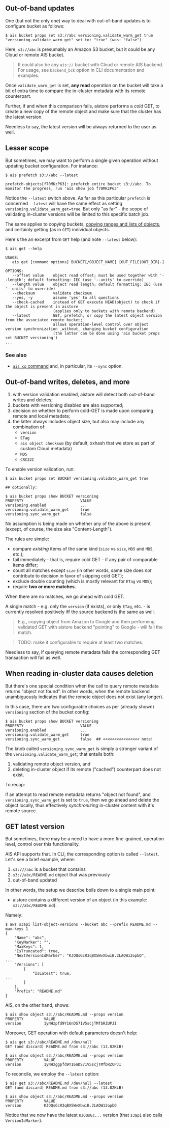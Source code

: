 ## Out-of-band updates

One (but not the only one) way to deal with out-of-band updates is to configure bucket as follows:

```console
$ ais bucket props set s3://abc versioning.validate_warm_get true
"versioning.validate_warm_get" set to: "true" (was: "false")
```

Here, `s3://abc` is presumably an Amazon S3 bucket, but it could be any Cloud or remote AIS bucket.

> It could also be any `ais://` bucket with Cloud or remote AIS backend. For usage,  see `backend_bck` option in CLI documentation and examples.

Once `validate_warm_get` is set, **any read** operation on the bucket will take a bit of extra time to compare the in-cluster metadata with its remote counterpart.

Further, if and when this comparison fails, aistore performs a _cold_ GET, to create a new copy of the remote object and make sure that the cluster has the latest version.

Needless to say, the latest version will be always returned to the user as well.

## Lesser scope

But sometimes, we may want to perform a single given operation without updating bucket configuration. For instance:

```console
$ ais prefetch s3://abc --latest

prefetch-objects[f70MKzP63]: prefetch entire bucket s3://abc. To monitor the progress, run 'ais show job f70MKzP63'
```

Notice the `--latest` switch above. As far as this particular `prefetch` is concerned `--latest` will have the same effect as setting `versioning.validate_warm_get=true`. But only "as far" - the scope of validating in-cluster versions will be limited to this specific batch job.

The same applies to copying buckets, [copying ranges and lists of objects](/docs/cli/bucket.md#copy-multiple-objects), and certainly getting (as in `GET`) individual objects.

Here's the an excerpt from `GET` help (and note `--latest` below):

```console
$ ais get --help

USAGE:
   ais get [command options] BUCKET[/OBJECT_NAME] [OUT_FILE|OUT_DIR|-]

OPTIONS:
   --offset value    object read offset; must be used together with '--length'; default formatting: IEC (use '--units' to override)
   --length value    object read length; default formatting: IEC (use '--units' to override)
   --checksum        validate checksum
   --yes, -y         assume 'yes' to all questions
   --check-cached    instead of GET execute HEAD(object) to check if the object is present in aistore
                     (applies only to buckets with remote backend)
   --latest          GET, prefetch, or copy the latest object version from the associated remote bucket;
                     allows operation-level control over object version synchronization _without_ changing bucket configuration
                     (the latter can be done using 'ais bucket props set BUCKET versioning')
...
```

### See also

* [`ais cp` command](/docs/cli/bucket.md) and, in particular, its `--sync` option.

## Out-of-band writes, deletes, and more

1. with version validation enabled, aistore will detect both out-of-band writes and deletes;
2. buckets with versioning disabled are also supported;
3. decision on whether to perform cold-GET is made upon comparing remote and local metadata;
4. the latter always includes object size, but also may include any combination of:
   - `version`
   - `ETag`
   - `ais object checksum` (by default, xxhash that we store as part of custom Cloud metadata)
   - `MD5`
   - `CRC32C`

To enable version validation, run:

```console
$ ais bucket props set BUCKET versioning.validate_warm_get true

## optionally:

$ ais bucket props show BUCKET versioning
PROPERTY                         VALUE
versioning.enabled               ...
versioning.validate_warm_get     true
versioning.sync_warm_get         false
```

No assumption is being made on whether any of the above is present (except, of course, the size aka "Content-Length").

The rules are simple:

* compare _existing_ items of the same kind (`size` vs `size`, `MD5` and `MD5`, etc.);
* fail immediately - that is, require cold GET - if any pair of comparable items differ;
* count all matches except `size` (in other words, same size does _not_ contribute to decision in favor of skipping cold GET);
* exclude double counting (which is mostly relevant for `ETag` vs `MD5`);
* require **two or more matches**.

When there are no matches, we go ahead with cold GET.

A single match - e.g. only the `version` (if exists), or only `ETag`, etc. - is currently resolved positively iff the source backend is the same as well.

> E.g., copying object from Amazon to Google and then performing validated GET with aistore backend "pointing" to Google - will fail the match.

> TODO: make it configurable to require at least two matches.

Needless to say, if querying remote metadata fails the corresponding GET transaction will fail as well.

## When reading in-cluster data causes deletion

But there's one special condition when the call to query remote metadata returns "object not found". In other words, when the remote backend unambiguously indicates that the remote object does not exist (any longer).

In this case, there are two configurable choices as per (already shown) `versioning` section of the bucket config:

```console
$ ais bucket props show BUCKET versioning
PROPERTY                         VALUE
versioning.enabled               ...
versioning.validate_warm_get     true
versioning.sync_warm_get         false  ## <<<<<<<<<<<<<<<< note!
```

The knob called `versioning.sync_warm_get` is simply a stronger variant of the `versioning.validate_warm_get`;
that entails both:

1. validating remote object version, and
2. deleting in-cluster object if its remote ("cached") counterpart does not exist.

To recap:

if an attempt to read remote metadata returns "object not found", and `versioning.sync_warm_get` is set to `true`, then
we go ahead and delete the object locally, thus effectively _synchronizing_ in-cluster content with it's remote source.

## GET latest version

But sometimes, there may be a need to have a more fine-grained, operation level, control over this functionality.

AIS API supports that. In CLI, the corresponding option is called `--latest`. Let's see a brief example, where:

1. `s3:///abc` is a bucket that contains
2. `s3://abc/README.md` object that was previously
3. out-of-band updated

In other words, the setup we describe boils down to a single main point:

* aistore contains a different version of an object (in this example: `s3://abc/README.md`).

Namely:

```console
$ aws s3api list-object-versions --bucket abc --prefix README.md --max-keys 1
{
    "Name": "abc",
    "KeyMarker": "",
    "MaxKeys": 1,
    "IsTruncated": true,
    "NextVersionIdMarker": "KJOQsGcR3qBX5WvXbwiB.2LAQW12opbQ",
...
    "Versions": [
        {
            "IsLatest": true,
...
        }
    ],
    "Prefix": "README.md"
}
```

AIS, on the other hand, shows:


```console
$ ais show object s3://abc/README.md --props version
PROPERTY         VALUE
version          1yNHzpfd9Y16nDS71V5scjTMfbRZUPJI
```

Moreover, GET operation with default parameters doesn't help:

```console
$ ais get s3://abc/README.md /dev/null
GET (and discard) README.md from s3://abc (13.82KiB)

$ ais show object s3://abc/README.md --props version
PROPERTY         VALUE
version          1yNHzggpfd9Y16nDS71V5scjTMfbRZUPJI
```

To reconcile, we employ the `--latest` option:

```console
$ ais get s3://abc/README.md /dev/null --latest
GET (and discard) README.md from s3://abc (13.82KiB)

$ ais show object s3://abc/README.md --props version
PROPERTY         VALUE
version          KJOQsGcR3qBX5WvXbwiB.2LAQW12opbQ
```

Notice that we now have the latest `KJOQsGc...` version (that `s3api` also calls `VersionIdMarker`).
